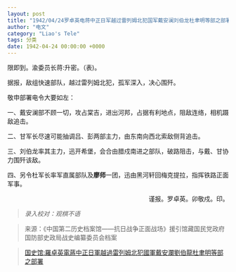 ```yaml
---
layout: post
title: "1942/04/24罗卓英电蒋中正日军越过雷列姆北犯国军戴安澜刘伯龙杜聿明等部之部署"
author: "电文"
category: "Liao's Tele"
tags: 分类
date: 1942-04-24 00:00:00 +0000
---
```

限即到。渝委员长蒋:升密。（表)。

据报，敌组快速部队，越过雷列姆北犯，孤军深入，决心围歼。

敬申部署电令大要如左：

一、戴安澜部不顾一切，攻占棠吉，进出河邦，占据有利地点，阻敌连络，相机蹑敌追击。

二、甘军长尽速可能抽调吕、彭两部主力，由东南向西北索敌侧背追击。

三、刘伯龙率其主力，迅开希堡，会合由腊戍南进之部队，破路阻击，与戴、甘协力围歼该敌。

四、另令杜军长率军直属部队及**廖师**一团，迅由黑河轩回梅克提拉，指挥铁路正面军事。

<p align="right">谨报。罗卓英。卯敬戍。印。</p>


>*录入校对：观棋不语*

> 来源：《中国第二历史档案馆——抗日战争正面战场》援引馆藏国民党政府国防部史政局战史编纂委员会档案

> [国史馆:羅卓英電蔣中正日軍越過雷列姆北犯國軍戴安瀾劉伯龍杜聿明等部之部署](https://ahonline.drnh.gov.tw/index.php?act=Display/image/5897001=BQO7k4#94J)